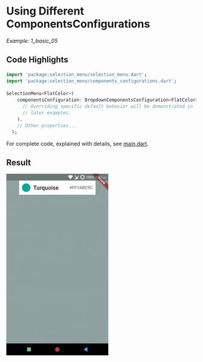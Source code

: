 # Using Different ComponentsConfigurations
*Example: 1_basic_05*

<!-- TODO add reference to docs -->

## Code Highlights

```dart
import 'package:selection_menu/selection_menu.dart';
import 'package:selection_menu/components_configurations.dart';

SelectionMenu<FlatColor>(
    componentsConfiguration: DropdownComponentsConfiguration<FlatColor>(
      // Overriding specific default behavior will be demonstrated in 
      // later examples.
    ),
    // Other properties...
  );
```

For complete code, explained with details, see [main.dart](./main.dart).
## Result

![Result Gif](./1_05.gif)

